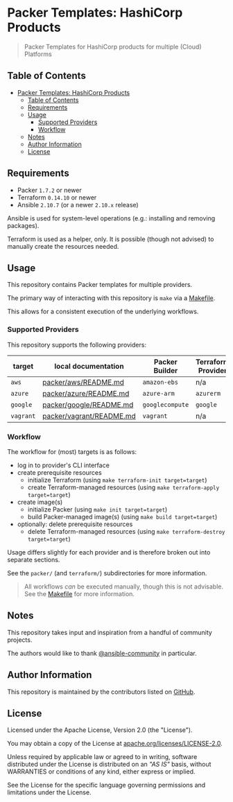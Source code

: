 # Packer Templates: HashiCorp Products

> Packer Templates for HashiCorp products for multiple (Cloud) Platforms

## Table of Contents

- [Packer Templates: HashiCorp Products](#packer-templates-hashicorp-products)
  - [Table of Contents](#table-of-contents)
  - [Requirements](#requirements)
  - [Usage](#usage)
    - [Supported Providers](#supported-providers)
    - [Workflow](#workflow)
  - [Notes](#notes)
  - [Author Information](#author-information)
  - [License](#license)

## Requirements

- Packer `1.7.2` or newer
- Terraform `0.14.10` or newer
- Ansible `2.10.7` (or a newer `2.10.x` release)

Ansible is used for system-level operations (e.g.: installing and removing packages).

Terraform is used as a helper, only. It is possible (though not advised) to manually create the resources needed.

## Usage

This repository contains Packer templates for multiple providers.

The primary way of interacting with this repository is `make` via a [Makefile](Makefile).

This allows for a consistent execution of the underlying workflows.

### Supported Providers

This repository supports the following providers:

| target    | local documentation                                  | Packer Builder  | Terraform Provider |
|-----------|------------------------------------------------------|-----------------|--------------------|
| `aws`     | [packer/aws/README.md](packer/aws/README.md)         | `amazon-ebs`    | n/a                |
| `azure`   | [packer/azure/README.md](packer/azure/README.md)     | `azure-arm`     | `azurerm`          |
| `google`  | [packer/google/README.md](packer/google/README.md)   | `googlecompute` | `google`           |
| `vagrant` | [packer/vagrant/README.md](packer/vagrant/README.md) | `vagrant`       | n/a                |

### Workflow

The workflow for (most) targets is as follows:

- log in to provider's CLI interface
- create prerequisite resources
  - initialize Terraform (using `make terraform-init target=target`)
  - create Terraform-managed resources (using `make terraform-apply target=target`)
- create image(s)
  - initialize Packer (using `make init target=target`)
  - build Packer-managed image(s) (using `make build target=target`)
- optionally: delete prerequisite resources
  - delete Terraform-managed resources (using `make terraform-destroy target=target`)

Usage differs slightly for each provider and is therefore broken out into separate sections.

See the `packer/` (and `terraform/`) subdirectories for more information.

> All workflows _can_ be executed manually, though this is not advisable. See the [Makefile](Makefile) for more information.

## Notes

This repository takes input and inspiration from a handful of community projects.

The authors would like to thank [@ansible-community](https://github.com/ansible-community?q=hashicorp) in particular.

## Author Information

This repository is maintained by the contributors listed on [GitHub](https://github.com/operatehappy/packer-hashicorp/graphs/contributors).

## License

Licensed under the Apache License, Version 2.0 (the "License").

You may obtain a copy of the License at [apache.org/licenses/LICENSE-2.0](http://www.apache.org/licenses/LICENSE-2.0).

Unless required by applicable law or agreed to in writing, software distributed under the License is distributed on an _"AS IS"_ basis, without WARRANTIES or conditions of any kind, either express or implied.

See the License for the specific language governing permissions and limitations under the License.

